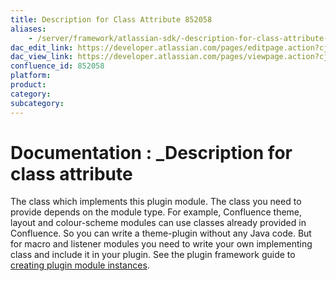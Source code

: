 ```yaml
---
title: Description for Class Attribute 852058
aliases:
    - /server/framework/atlassian-sdk/-description-for-class-attribute-852058.html
dac_edit_link: https://developer.atlassian.com/pages/editpage.action?cjm=wozere&pageId=852058
dac_view_link: https://developer.atlassian.com/pages/viewpage.action?cjm=wozere&pageId=852058
confluence_id: 852058
platform:
product:
category:
subcategory:
---
```

# Documentation : \_Description for class attribute

The class which implements this plugin module. The class you need to provide depends on the module type. For example, Confluence theme, layout and colour-scheme modules can use classes already provided in Confluence. So you can write a theme-plugin without any Java code. But for macro and listener modules you need to write your own implementing class and include it in your plugin. See the plugin framework guide to [creating plugin module instances](/server/framework/atlassian-sdk/creating-plugin-module-instances).

















































































































































































































































































































